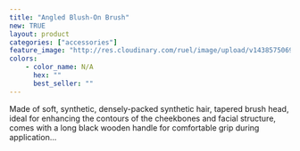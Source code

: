 ```yaml
---
title: "Angled Blush-On Brush"
new: TRUE
layout: product
categories: ["accessories"]
feature_image: "http://res.cloudinary.com/ruel/image/upload/v1438575069/fs/angledBrush.jpg"
colors:
    - color_name: N/A
      hex: ""
      best_seller: ""
---
```

Made of soft, synthetic, densely-packed synthetic hair, tapered brush head, ideal for enhancing the contours of the cheekbones and facial structure, comes with a long black wooden handle for comfortable grip during application...
